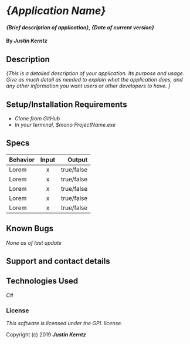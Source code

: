 # _{Application Name}_

#### _{Brief description of application}, {Date of current version}_

#### By _**Justin Kerntz**_

## Description

_{This is a detailed description of your application. Its purpose and usage.  Give as much detail as needed to explain what the application does, and any other information you want users or other developers to have. }_

## Setup/Installation Requirements

* _Clone from GitHub_
* _In your terminal, $mono ProjectName.exe_

## Specs

| Behavior | Input | Output |
| ------------- |:-------------:| -----:|
| Lorem | x | true/false |
| Lorem | x | true/false |
| Lorem | x | true/false |
| Lorem | x | true/false |
| Lorem | x | true/false |

## Known Bugs

_None as of last update_

## Support and contact details


## Technologies Used

_C#_

### License

*This software is licensed under the GPL license.*

Copyright (c) 2019 **_Justin Kerntz_**
